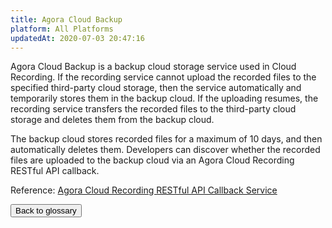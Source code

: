 ```yaml
---
title: Agora Cloud Backup 
platform: All Platforms
updatedAt: 2020-07-03 20:47:16
---
```

Agora Cloud Backup is a backup cloud storage service used in Cloud Recording. If the recording service cannot upload the recorded files to the specified third-party cloud storage, then the service automatically and temporarily stores them in the backup cloud. If the uploading resumes, the recording service transfers the recorded files to the third-party cloud storage and deletes them from the backup cloud. 

The backup cloud stores recorded files for a maximum of 10 days, and then automatically deletes them. Developers can discover whether the recorded files are uploaded to the backup cloud via an Agora Cloud Recording RESTful API callback.

<div class="alert info">Reference: <a href="hhttps://docs.agora.io/en/cloud-recording/cloud_recording_callback_rest?platform=All%20Platforms">Agora Cloud Recording RESTful API Callback Service</a></div>

<a href="./terms"><button>Back to glossary</button></a>
